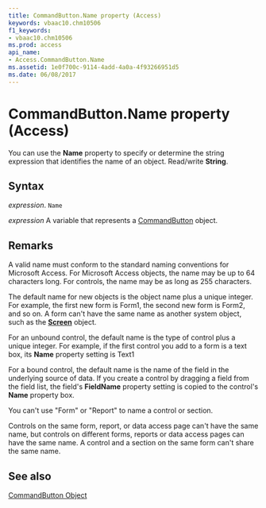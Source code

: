 ```yaml
---
title: CommandButton.Name property (Access)
keywords: vbaac10.chm10506
f1_keywords:
- vbaac10.chm10506
ms.prod: access
api_name:
- Access.CommandButton.Name
ms.assetid: 1e0f700c-9114-4add-4a0a-4f93266951d5
ms.date: 06/08/2017
---
```



# CommandButton.Name property (Access)

You can use the  **Name** property to specify or determine the string expression that identifies the name of an object. Read/write **String**.


## Syntax

_expression_. `Name`

_expression_ A variable that represents a [CommandButton](Access.CommandButton.md) object.


## Remarks

A valid name must conform to the standard naming conventions for Microsoft Access. For Microsoft Access objects, the name may be up to 64 characters long. For controls, the name may be as long as 255 characters.

The default name for new objects is the object name plus a unique integer. For example, the first new form is Form1, the second new form is Form2, and so on. A form can't have the same name as another system object, such as the  **[Screen](Access.Screen.md)** object.

For an unbound control, the default name is the type of control plus a unique integer. For example, if the first control you add to a form is a text box, its  **Name** property setting is Text1

For a bound control, the default name is the name of the field in the underlying source of data. If you create a control by dragging a field from the field list, the field's  **FieldName** property setting is copied to the control's **Name** property box.

You can't use "Form" or "Report" to name a control or section.

Controls on the same form, report, or data access page can't have the same name, but controls on different forms, reports or data access pages can have the same name. A control and a section on the same form can't share the same name.


## See also


[CommandButton Object](Access.CommandButton.md)

